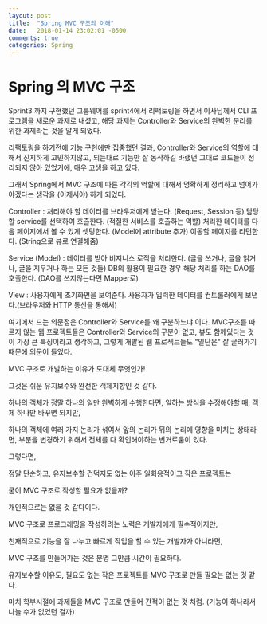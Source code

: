 ```yaml
---
layout: post
title:  "Spring MVC 구조의 이해"
date:   2018-01-14 23:02:01 -0500
comments: true
categories: Spring
---
```


# Spring 의 MVC 구조

Sprint3 까지 구현했던 그룹웨어를 sprint4에서 리팩토링을 하면서 이사님께서 CLI 프로그램을 새로운 과제로 내셨고,
해당 과제는 Controller와 Service의 완벽한 분리를 위한 과제라는 것을 알게 되었다.

리팩토링을 하기전에 기능 구현에만 집중했던 결과, Controller와 Service의 역할에 대해서 진지하게 고민하지않고,
되는대로 기능만 잘 동작하길 바랬던 그대로 코드들이 정리되지 않아 있었기에, 매우 고생을 하고 있다.

그래서 Spring에서 MVC 구조에 따른 각각의 역할에 대해서 명확하게 정리하고 넘어가야겠다는 생각을 (이제서야) 하게 되었다.

Controller :
처리해야 할 데이터를 브라우저에게 받는다. (Request, Session 등)
담당할 service를 선택하여 호출한다. (적절한 서비스를 호출하는 역할)
처리한 데이터를 다음 페이지에서 볼 수 있게 셋팅한다. (Model에 attribute 추가)
이동할 페이지를 리턴한다. (String으로 뷰로 연결해줌)

Service (Model) :
데이터를 받아 비지니스 로직을 처리한다. (글을 쓰거나, 글을 읽거나, 글을 지우거나 하는 모든 것들)
DB의 활용이 필요한 경우 해당 처리를 하는 DAO를 호출한다. (DAO를 쓰지않는다면 Mapper로)

View :
사용자에게 초기화면을 보여준다.
사용자가 입력한 데이터를 컨트롤러에게 보낸다.(브라우저와 HTTP 통신을 통해서)

여기에서 드는 의문점은 Controller와 Service를 왜 구분하느냐 이다.
MVC구조를 따르지 않는 웹 프로젝트들은 Controller와 Service의 구분이 없고,
뷰도 함께있다는 것이 가장 큰 특징이라고 생각하고,
그렇게 개발된 웹 프로젝트들도 "일단은" 잘 굴러가기 때문에 의문이 들었다.

MVC 구조로 개발하는 이유가 도대체 무엇인가!

그것은 쉬운 유지보수와 완전한 객체지향인 것 같다.

하나의 객체가 정말 하나의 일만 완벽하게 수행한다면,
일하는 방식을 수정해야할 때, 객체 하나만 바꾸면 되지만,

하나의 객체에 여러 가지 논리가 섞여서 앞의 논리가 뒤의 논리에 영향을 미치는
상태라면, 부분을 변경하기 위해서 전체를 다 확인해야하는 번거로움이 있다.

그렇다면,

정말 단순하고, 유지보수할 건덕지도 없는 아주 일회용적이고 작은 프로젝트는

굳이 MVC 구조로 작성할 필요가 없을까?

개인적으로는 없을 것 같다이다.

MVC 구조로 프로그래밍을 작성하려는 노력은 개발자에게 필수적이지만,

천재적으로 기능을 잘 나누고 빠르게 작업을 할 수 있는 개발자가 아니라면,

MVC 구조를 만들어가는 것은 분명 그만큼 시간이 필요하다.

유지보수할 이유도, 필요도 없는 작은 프로젝트를 MVC 구조로 만들 필요는
없는 것 같다.

마치 학부시절에 과제들을 MVC 구조로 만들어 간적이 없는 것 처럼.
(기능이 하나라서 나눌 수가 없었던 걸까)